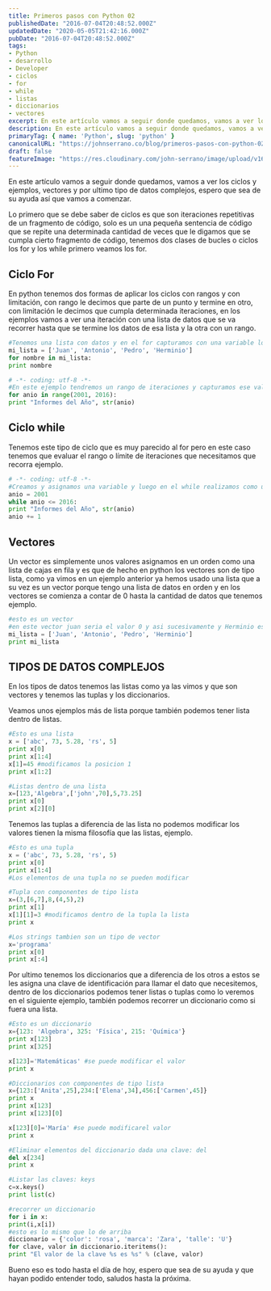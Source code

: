 ```yaml
---
title: Primeros pasos con Python 02
publishedDate: "2016-07-04T20:48:52.000Z"
updatedDate: "2020-05-05T21:42:16.000Z"
pubDate: "2016-07-04T20:48:52.000Z"
tags:
- Python
- desarrollo
- Developer
- ciclos
- for
- while
- listas
- diccionarios
- vectores
excerpt: En este artículo vamos a seguir donde quedamos, vamos a ver los ciclos y ejemplos, vectores y por ultimo tipo de datos complejos, espero que sea...
description: En este artículo vamos a seguir donde quedamos, vamos a ver los ciclos y ejemplos, vectores y por ultimo tipo de datos complejos, espero que sea...
primaryTag: { name: 'Python', slug: 'python' }
canonicalURL: "https://johnserrano.co/blog/primeros-pasos-con-python-02"
draft: false
featureImage: "https://res.cloudinary.com/john-serrano/image/upload/v1683577508/John%20Serrano/Blog%20Post/primeros-pasos-con-python-02/primerosPasos02_zpxuor.jpg"
---
```


En este artículo vamos a seguir donde quedamos, vamos a ver los ciclos y ejemplos, vectores y por ultimo tipo de datos complejos, espero que sea de su ayuda así que vamos a comenzar.

Lo primero que se debe saber de ciclos es que son iteraciones repetitivas de un fragmento de código, solo es un una pequeña sentencia de código que se repite una determinada cantidad de veces que le digamos que se cumpla cierto fragmento de código, tenemos dos clases de bucles o ciclos los for y los while primero veamos los for.

## Ciclo For

En python tenemos dos formas de aplicar los ciclos con rangos y con limitación, con rango le decimos que parte de un punto y termine en otro, con limitación le decimos que cumpla determinada iteraciones, en los ejemplos vamos a ver una iteración con una lista de datos que se va recorrer hasta que se termine los datos de esa lista y la otra con un rango.

```py
#Tenemos una lista con datos y en el for capturamos con una variable lo que hay dentro de esa lista y limitamos el for a esa lista,  solo pasara 4 veces por el for.
mi_lista = ['Juan', 'Antonio', 'Pedro', 'Herminio']
for nombre in mi_lista:
print nombre

# -*- coding: utf-8 -*-
#En este ejemplo tendremos un rango de iteraciones y capturamos ese valor que nos devuelve el rango, sin necesidad de incrementar el anio.
for anio in range(2001, 2016):
print "Informes del Año", str(anio)
```
    

## Ciclo while

Tenemos este tipo de ciclo que es muy parecido al for pero en este caso tenemos que evaluar el rango o límite de iteraciones que necesitamos que recorra ejemplo.

```py
# -*- coding: utf-8 -*-
#Creamos y asignamos una variable y luego en el while realizamos como un tipo de condicional hasta que anio sea menor o igual a ese dato y vamos incrementando ese valor de uno en uno.
anio = 2001
while anio <= 2016:
print "Informes del Año", str(anio)
anio += 1
```
    

## Vectores

Un vector es simplemente unos valores asignamos en un orden como una lista de cajas en fila y es que de hecho en python los vectores son de tipo lista, como ya vimos en un ejemplo anterior ya hemos usado una lista que a su vez es un vector porque tengo una lista de datos en orden y en los vectores se comienza a contar de 0 hasta la cantidad de datos que tenemos ejemplo.

```py
#esto es un vector
#en este vector juan seria el valor 0 y asi sucesivamente y Herminio es 3 de esta forma podemos solo imprimir todos los datos del vector como se ve en el ejemplo o simplemente escribir mi_lista[3] de esta forma podemos obtener el valor que necesitemos del vector.
mi_lista = ['Juan', 'Antonio', 'Pedro', 'Herminio']
print mi_lista
```
    

## TIPOS DE DATOS COMPLEJOS

En los tipos de datos tenemos las listas como ya las vimos y que son vectores y tenemos las tuplas y los diccionarios.

Veamos unos ejemplos más de lista porque también podemos tener lista dentro de listas.

```py
#Esto es una lista
x = ['abc', 73, 5.28, 'rs', 5]
print x[0]
print x[1:4]
x[1]=45 #modificamos la posicion 1
print x[1:2]

#Listas dentro de una lista
x=[123,'Algebra',['john',70],5,73.25]
print x[0]
print x[2][0]
```
    

Tenemos las tuplas a diferencia de las lista no podemos modificar los valores tienen la misma filosofía que las listas, ejemplo.

```py
#Esto es una tupla
x = ('abc', 73, 5.28, 'rs', 5)
print x[0]
print x[1:4]
#Los elementos de una tupla no se pueden modificar

#Tupla con componentes de tipo lista
x=(3,[6,7],8,(4,5),2)
print x[1]
x[1][1]=3 #modificamos dentro de la tupla la lista
print x

#Los strings tambien son un tipo de vector
x='programa'
print x[0]
print x[:4]
```
    

Por ultimo tenemos los diccionarios que a diferencia de los otros a estos se les asigna una clave de identificación para llamar el dato que necesitemos, dentro de los diccionarios podemos tener listas o tuplas como lo veremos en el siguiente ejemplo, también podemos recorrer un diccionario como si fuera una lista.

```py
#Esto es un diccionario
x={123: 'Algebra', 325: 'Física', 215: 'Química'}
print x[123]
print x[325]

x[123]='Matemáticas' #se puede modificar el valor
print x

#Diccionarios con componentes de tipo lista
x={123:['Anita',25],234:['Elena',34],456:['Carmen',45]}
print x
print x[123]
print x[123][0]

x[123][0]='María' #se puede modificarel valor
print x

#Eliminar elementos del diccionario dada una clave: del
del x[234]
print x

#Listar las claves: keys
c=x.keys()
print list(c)

#recorrer un diccionario
for i in x:
print(i,x[i])
#esto es lo mismo que lo de arriba
diccionario = {'color': 'rosa', 'marca': 'Zara', 'talle': 'U'} 
for clave, valor in diccionario.iteritems(): 
print "El valor de la clave %s es %s" % (clave, valor)
```
    

Bueno eso es todo hasta el día de hoy, espero que sea de su ayuda y que hayan podido entender todo, saludos hasta la próxima.
